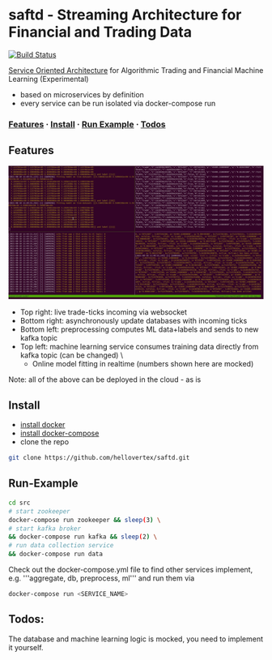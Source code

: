 [comment]: <> (# I-PAT: Infrastructure POC for Algorithmic Trading)

# saftd - Streaming Architecture for Financial and Trading Data

[![Build Status](https://travis-ci.com/hellovertex/tmp.svg?token=RSzMFMtF1pv4mes5psTZ&branch=master)](https://travis-ci.org/hellovertex/tmp)

[Service Oriented Architecture](https://en.wikipedia.org/wiki/Service-oriented_architecture) for Algorithmic Trading and Financial Machine Learning (Experimental)
- based on microservices by definition
- every service can be run isolated via docker-compose run <service-name>

### [Features](#features) · [Install](#install) · [Run Example](#run-example) · [Todos](#todos)


## Features
![screen-gif](./demo.gif)

- Top right: live trade-ticks incoming via websocket
- Bottom right: asynchronously update databases with incoming ticks
- Bottom left: preprocessing computes ML data+labels and sends to new kafka topic
- Top left: machine learning service consumes training data directly from kafka topic (can be changed) \
  - Online model fitting in realtime (numbers shown here are mocked)

Note: all of the above can be deployed in the cloud - as is

## Install
  - [install docker](https://docs.docker.com/engine/install/)
  - [install docker-compose](https://docs.docker.com/compose/install/)
  - clone the repo
```sh
git clone https://github.com/hellovertex/saftd.git
``` 

## Run-Example
```sh
cd src
# start zookeeper
docker-compose run zookeeper && sleep(3) \
# start kafka broker
&& docker-compose run kafka && sleep(2) \
# run data collection service
&& docker-compose run data
```
Check out the docker-compose.yml file to find other services implement, e.g. '''aggregate, db, preprocess, ml''' and run them via
```sh
docker-compose run <SERVICE_NAME>
```

## Todos:
The database and machine learning logic is mocked, you need to implement it yourself. 

[comment]: <> (# If you have questions, feel free to create an Issue here on github or write an email to hellovertex@outlook.com)

